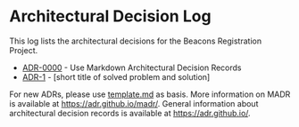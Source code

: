 # Architectural Decision Log

This log lists the architectural decisions for the Beacons Registration Project.

<!-- adrlog -- Regenerate the adr contents by running "npm run adr". -->

- [ADR-0000](0000-use-markdown-architectural-decision-records.md) - Use Markdown Architectural Decision Records
- [ADR-1](template.md) - [short title of solved problem and solution]

<!-- adrlogstop -->

For new ADRs, please use [template.md](template.md) as basis.
More information on MADR is available at <https://adr.github.io/madr/>.
General information about architectural decision records is available at <https://adr.github.io/>.
